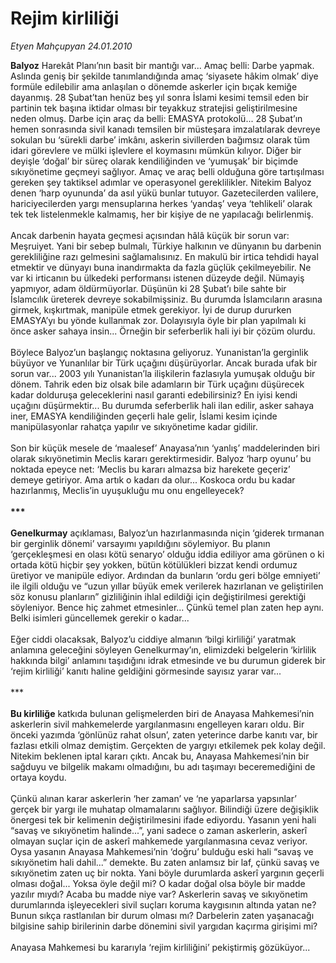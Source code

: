 # Rejim kirliliği

*Etyen Mahçupyan 24.01.2010*

<div class="taraf_structure_2col_1zq">
<div class="margen_n">



 <p><b>Balyoz</b> Harekât Planı’nın basit bir mantığı var... Amaç belli: Darbe yapmak. Aslında geniş bir şekilde tanımlandığında amaç ‘siyasete hâkim olmak’ diye formüle edilebilir ama anlaşılan o dönemde askerler için bıçak kemiğe dayanmış. 28 Şubat’tan henüz beş yıl sonra İslami kesimi temsil eden bir partinin tek başına iktidar olması bir teyakkuz stratejisi geliştirilmesine neden olmuş. Darbe için araç da belli: EMASYA protokolü... 28 Şubat’ın hemen sonrasında sivil kanadı temsilen bir müsteşara imzalatılarak devreye sokulan bu ‘sürekli darbe’ imkânı, askerin sivillerden bağımsız olarak tüm idari görevlere ve mülki işlevlere el koymasını mümkün kılıyor. Diğer bir deyişle ‘doğal’ bir süreç olarak kendiliğinden ve ‘yumuşak’ bir biçimde sıkıyönetime geçmeyi sağlıyor. Amaç ve araç belli olduğuna göre tartışılması gereken şey taktiksel adımlar ve operasyonel gereklilikler. Nitekim Balyoz denen ‘harp oyununda’ da asıl yükü bunlar tutuyor. Gazetecilerden valilere, hariciyecilerden yargı mensuplarına herkes ‘yandaş’ veya ‘tehlikeli’ olarak tek tek listelenmekle kalmamış, her bir kişiye de ne yapılacağı belirlenmiş. <br/><br/>Ancak darbenin hayata geçmesi açısından hâlâ küçük bir sorun var: Meşruiyet. Yani bir sebep bulmalı, Türkiye halkının ve dünyanın bu darbenin gerekliliğine razı gelmesini sağlamalısınız. En makulü bir irtica tehdidi hayal etmektir ve dünyayı buna inandırmakta da fazla güçlük çekilmeyebilir. Ne var ki irticanın bu ülkedeki performansı istenen düzeyde değil. Nümayiş yapmıyor, adam öldürmüyorlar. Düşünün ki 28 Şubat’ı bile sahte bir İslamcılık üreterek devreye sokabilmişsiniz. Bu durumda İslamcıların arasına girmek, kışkırtmak, manipüle etmek gerekiyor. İyi de durup dururken EMASYA’yı bu yönde kullanmak zor. Dolayısıyla öyle bir plan yapılmalı ki önce asker sahaya insin... Örneğin bir seferberlik hali iyi bir çözüm olurdu. <br/><br/>Böylece Balyoz’un başlangıç noktasına geliyoruz. Yunanistan’la gerginlik büyüyor ve Yunanlılar bir Türk uçağını düşürüyorlar. Ancak burada ufak bir sorun var... 2003 yılı Yunanistan’la ilişkilerin fazlasıyla yumuşak olduğu bir dönem. Tahrik eden biz olsak bile adamların bir Türk uçağını düşürecek kadar dolduruşa geleceklerini nasıl garanti edebilirsiniz? En iyisi kendi uçağını düşürmektir... Bu durumda seferberlik hali ilan edilir, asker sahaya iner, EMASYA kendiliğinden geçerli hale gelir, İslami kesim içinde manipülasyonlar rahatça yapılır ve sıkıyönetime kadar gidilir. <br/><br/>Son bir küçük mesele de ‘maalesef’ Anayasa’nın ‘yanlış’ maddelerinden biri olarak sıkıyönetimin Meclis kararı gerektirmesidir. Balyoz ‘harp oyunu’ bu noktada epeyce net: ‘Meclis bu kararı almazsa biz harekete geçeriz’ demeye getiriyor. Ama artık o kadarı da olur... Koskoca ordu bu kadar hazırlanmış, Meclis’in uyuşukluğu mu onu engelleyecek?<b> <br/><br/>*** <br/><br/>Genelkurmay</b> açıklaması, Balyoz’un hazırlanmasında niçin ‘giderek tırmanan bir gerginlik dönemi’ varsayımı yapıldığını söylemiyor. Bu planın ‘gerçekleşmesi en olası kötü senaryo’ olduğu iddia ediliyor ama görünen o ki ortada kötü hiçbir şey yokken, bütün kötülükleri bizzat kendi ordumuz üretiyor ve manipüle ediyor. Ardından da bunların ‘ordu geri bölge emniyeti’ ile ilgili olduğu ve “uzun yıllar büyük emek verilerek hazırlanan ve geliştirilen söz konusu planların” gizliliğinin ihlal edildiği için değiştirilmesi gerektiği söyleniyor. Bence hiç zahmet etmesinler... Çünkü temel plan zaten hep aynı. Belki isimleri güncellemek gerekir o kadar... <br/><br/>Eğer ciddi olacaksak, Balyoz’u ciddiye almanın ‘bilgi kirliliği’ yaratmak anlamına geleceğini söyleyen Genelkurmay’ın, elimizdeki belgelerin ‘kirlilik hakkında bilgi’ anlamını taşıdığını idrak etmesinde ve bu durumun giderek bir ‘rejim kirliliği’ kanıtı haline geldiğini görmesinde sayısız yarar var... <br/><br/>***<b> <br/><br/>Bu kirliliğe</b> katkıda bulunan gelişmelerden biri de Anayasa Mahkemesi’nin askerlerin sivil mahkemelerde yargılanmasını engelleyen kararı oldu. Bir önceki yazımda ‘gönlünüz rahat olsun’, zaten yeterince darbe kanıtı var, bir fazlası etkili olmaz demiştim. Gerçekten de yargıyı etkilemek pek kolay değil. Nitekim beklenen iptal kararı çıktı. Ancak bu, Anayasa Mahkemesi’nin bir sağduyu ve bilgelik makamı olmadığını, bu adı taşımayı beceremediğini de ortaya koydu. <br/><br/>Çünkü alınan karar askerlerin ‘her zaman’ ve ‘ne yaparlarsa yapsınlar’ gerçek bir yargı ile muhatap olmamalarını sağlıyor. Bilindiği üzere değişiklik önergesi tek bir kelimenin değiştirilmesini ifade ediyordu. Yasanın yeni hali “savaş ve sıkıyönetim halinde...”, yani sadece o zaman askerlerin, askerî olmayan suçlar için de askerî mahkemede yargılanmasına cevaz veriyor. Oysa yasanın Anayasa Mahkemesi’nin ‘doğru’ bulduğu eski hali “savaş ve sıkıyönetim hali dahil...” demekte. Bu zaten anlamsız bir laf, çünkü savaş ve sıkıyönetim zaten uç bir nokta. Yani böyle durumlarda askerî yargının geçerli olması doğal... Yoksa öyle değil mi? O kadar doğal olsa böyle bir madde yazılır mıydı? Acaba bu madde niye var? Askerlerin savaş ve sıkıyönetim durumlarında işleyecekleri sivil suçları koruma kaygısının altında yatan ne? Bunun sıkça rastlanılan bir durum olması mı? Darbelerin zaten yaşanacağı bilgisine sahip birilerinin darbe dönemini sivil yargıdan kaçırma girişimi mi? <br/><br/>Anayasa Mahkemesi bu kararıyla ‘rejim kirliliğini’ pekiştirmiş gözüküyor... </p>
<br/>
<br/>
<br/>



<br/>


<div id="taraf_not">
</div>

</div>


</div>
